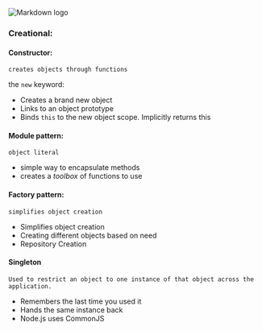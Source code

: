 ![Markdown logo](https://img.shields.io/badge/JS-patterns-yellow.svg)

### Creational:

#### Constructor:

`creates objects through functions`

the `new` keyword:

* Creates a brand new object
* Links to an object prototype
* Binds `this` to the new object scope. Implicitly returns this

#### Module pattern:

`object literal`

* simple way to encapsulate methods
* creates a *toolbox* of functions to use

#### Factory pattern:

`simplifies object creation`

* Simplifies object creation
* Creating different objects based on need 
* Repository Creation

#### Singleton

`Used to restrict an object to one instance of that object across the application.`

* Remembers the last time you used it 
* Hands the same instance back 
* Node.js uses CommonJS
